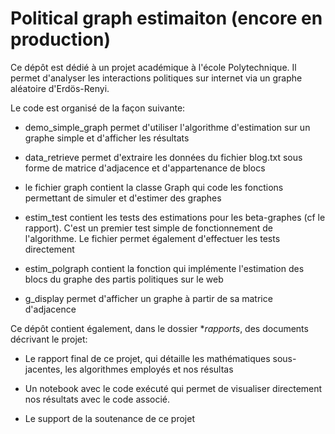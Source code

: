 # Political graph estimaiton (encore en production)
Ce dépôt est dédié à un projet académique à l'école Polytechnique. Il permet d'analyser les interactions politiques sur internet via un graphe aléatoire d'Erdös-Renyi.

Le code est organisé de la façon suivante: 

- demo_simple_graph permet d'utiliser l'algorithme d'estimation sur un graphe simple et d'afficher les résultats

- data_retrieve permet d'extraire les données du fichier blog.txt sous forme de matrice d'adjacence et d'appartenance de blocs

- le fichier graph contient la classe Graph qui code les fonctions permettant de simuler et d'estimer des graphes

- estim_test contient les tests des estimations pour les beta-graphes (cf le rapport). C'est un premier test simple de fonctionnement de l'algorithme. Le fichier permet également d'effectuer les tests directement

- estim_polgraph contient la fonction qui implémente l'estimation des blocs du graphe des partis politiques sur le web

- g_display permet d'afficher un graphe à partir de sa matrice d'adjacence

Ce dépôt contient également, dans le dossier **rapports*, des documents décrivant le projet:

- Le rapport final de ce projet, qui détaille les mathématiques sous-jacentes, les algorithmes employés et nos résultas

- Un notebook avec le code exécuté qui permet de visualiser directement nos résultats avec le code associé.

- Le support de la soutenance de ce projet



